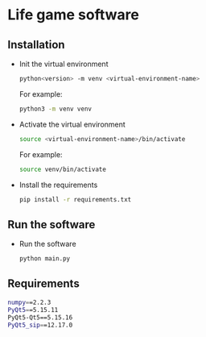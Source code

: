 # Life game software

## Installation
- Init the virtual environment
    ```bash
    python<version> -m venv <virtual-environment-name>
    ```
    For example:
    ```bash
    python3 -m venv venv
    ```
- Activate the virtual environment
    ```bash
    source <virtual-environment-name>/bin/activate
    ```
    For example:
    ```bash
    source venv/bin/activate
    ```
- Install the requirements
    ```bash
    pip install -r requirements.txt
    ```
## Run the software
- Run the software
    ```bash
    python main.py
    ```

## Requirements

```bash
numpy==2.2.3
PyQt5==5.15.11
PyQt5-Qt5==5.15.16
PyQt5_sip==12.17.0
```